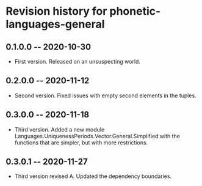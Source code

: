 # Revision history for phonetic-languages-general

## 0.1.0.0 -- 2020-10-30

* First version. Released on an unsuspecting world.

## 0.2.0.0 -- 2020-11-12

* Second version. Fixed issues with empty second elements in the tuples.

## 0.3.0.0 -- 2020-11-18

* Third version. Added a new module Languages.UniquenessPeriods.Vector.General.Simplified with the functions that are simpler, but with more restrictions.

## 0.3.0.1 -- 2020-11-27

* Third version revised A. Updated the dependency boundaries.

